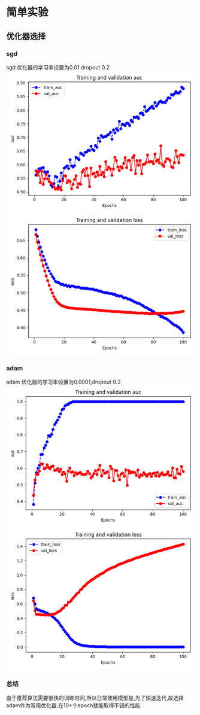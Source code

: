 # 简单实验
## 优化器选择
### sgd
sgd 优化器的学习率设置为0.01 dropout 0.2  
![SGD auc](sgd_auc.png)  
![SGD loss](sgd_loss.png)  

### adam
adam 优化器的学习率设置为0.0001,dropout 0.2  
![Adam auc](adam_auc.png)  
![Adam loss](adam_loss.png)  
### 总结
由于推荐算法需要很快的训练时间,所以日常使用模型是,为了快速迭代,故选择adam作为常用优化器,在10+个epoch就能取得不错的性能.
